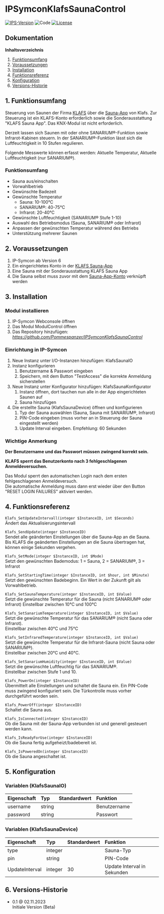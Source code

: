 # IPSymconKlafsSaunaControl

[![IPS-Version](https://img.shields.io/badge/Symcon_Version-6+-red.svg)](https://www.symcon.de/service/dokumentation/entwicklerbereich/sdk-tools/sdk-php/)
![Code](https://img.shields.io/badge/Code-PHP-blue.svg)
[![License](https://img.shields.io/badge/License-CC%20BY--NC--SA%204.0-green.svg)](https://creativecommons.org/licenses/by-nc-sa/4.0/)

## Dokumentation

**Inhaltsverzeichnis**

1. [Funktionsumfang](#1-funktionsumfang)
2. [Voraussetzungen](#2-voraussetzungen)
3. [Installation](#3-installation)
4. [Funktionsreferenz](#4-funktionsreferenz)
5. [Konfiguration](#5-konfiguartion)
6. [Versions-Historie](#7-versions-historie)

## 1. Funktionsumfang

Steuerung von Saunen der Firma [KLAFS](https://www.klafs.de/) über die [Sauna-App](https://sauna-app.klafs.com/) von Klafs. Zur Steuerung ist ein KLAFS-Konto erforderlich sowie die Sonderausstattung "KLAFS Sauna App". Das KNX-Modul ist nicht erforderlich.  

Derzeit lassen sich Saunen mit oder ohne SANARIUM®-Funktion sowie Infrarot-Kabinen steuern. In der SANARIUM®-Funktion lässt sich die Luftfeuchtigkeit in 10 Stufen regulieren.  

Folgende Messwerte können erfasst werden: Aktuelle Temperatur, Aktuelle Luftfeuchtigkeit (nur SANARIUM®).

### Funktionsumfang

 - Sauna aus/einschalten
 - Vorwahlbetrieb
 - Gewünschte Badezeit
 - Gewünschte Temperatur
   - Sauna: 10-100°C
   - SANARIUM®: 40-75°C
   - Infrarot: 20-40°C
 - Gewünschte Luftfeuchtigkeit (SANARIUM® Stufe 1-10)
 - Auswahl des Betriebsmodus (Sauna, SANARIUM® oder Infrarot)
 - Anpassen der gewünschten Temperatur während des Betriebs
 - Unterstützung mehrerer Saunen

## 2. Voraussetzungen

1. IP-Symcon ab Version 6
2. Ein eingerichtetes Konto in der [KLAFS Sauna-App](https://sauna-app.klafs.com/)
3. Eine Sauna mit der Sonderausstattung KLAFS Sauna App
4. Die Sauna selbst muss zuvor mit dem [Sauna-App-Konto](https://sauna-app.klafs.com/) verknüpft werden

## 3. Installation

### Modul installieren

1. IP-Symcon Webconsole öffnen
2. Das Modul ModulControl öffnen
3. Das Repository hinzufügen: _https://github.com/Pommespanzer/IPSymconKlafsSaunaControl_

### Einrichtung in IP-Symcon

1. Neue Instanz unter I/O-Instanzen hinzufügen: KlafsSaunaIO
2. Instanz konfigurieren
   1. Benutzername & Passwort eingeben
   2. Speichern, mit dem Button "TestAccess" die korrekte Anmeldung sicherstellen
3. Neue Instanz unter Konfigurator hinzufügen: KlafsSaunaKonfigurator
   1. Instanz öffnen, dort tauchen nun alle in der App eingerichteten Saunen auf
   2. Sauna hinzufügen
4. Die erstellte Sauna (KlafsSaunaDevice) öffnen und konfigurieren
   1. Typ der Sauna auswählen (Sauna, Sauna mit SANARIUM®, Infrarot)
   2. PIN-Code eingeben (muss vorher an in Steuerung der Sauna eingestellt werden)
   3. Update Interval eingeben. Empfehlung: 60 Sekunden

### Wichtige Anmerkung

**Der Benutzername und das Passwort müssen zwingend korrekt sein.**  

**KLAFS sperrt das Benutzerkonto nach 3 fehlgeschlagenen Anmeldeversuchen.**


Das Modul sperrt den automatischen Login nach dem ersten fehlgeschlagenen Anmeldeversuch.  
Die automatische Anmeldung muss dann erst wieder über den Button "RESET LOGIN FAILURES" aktiviert werden.

## 4. Funktionsreferenz

`Klafs_SetUpdateIntervall(integer $InstanceID, int $Seconds)`<br>
Ändert das Aktualisierungsintervall

`Klafs_SendUpdate(integer $InstanceID)`<br>
Sendet alle geänderten Einstellungen über die Sauna-App an die Sauna.  
Bis KLAFS die geänderten Einstellungen an die Sauna übertragen hat, können einige Sekunden vergehen.

`Klafs_SetMode(integer $InstanceID, int $Mode)`<br>
Setzt den gewünschten Bademodus: 1 = Sauna, 2 = SANARIUM®, 3 = Infrarot

`Klafs_SetStartingTime(integer $InstanceID, int $hour, int $Minute)`<br>
Setzt den gewünschten Badebeginn. Ein Wert in der Zukunft gilt als Vorwahlbetrieb.

`Klafs_SetSaunaTemperature(integer $InstanceID, int $Value)`<br>
Setzt die gewünschte Temperatur für die Sauna (nicht SANARIUM® oder Infrarot)
Einstellbar zwischen 10°C und 100°C

`Klafs_SetSanariumTemperature(integer $InstanceID, int $Value)`<br>
Setzt die gewünschte Temperatur für das SANARIUM® (nicht Sauna oder Infrarot).  
Einstellbar zwischen 40°C und 75°C

`Klafs_SetInfraredTemperature(integer $InstanceID, int $Value)`<br>
Setzt die gewünschte Temperatur für die Infrarot-Sauna (nicht Sauna oder SANARIUM®).  
Einstellbar zwischen 20°C und 40°C.

`Klafs_SetSanariumHumidity(integer $InstanceID, int $Value)`<br>
Setzt die gewünschte Luftfeuchtig für das SANARIUM®.  
Einstellbar zwischen Stufe 1 und 10.

`Klafs_PowerOn(integer $InstanceID)`<br>
Übermittelt alle Einstellungen und schaltet die Sauna ein. Ein PIN-Code muss zwingend konfiguriert sein. Die Türkontrolle muss vorher durchgeführt worden sein.

`Klafs_PowerOff(integer $InstanceID)`<br>
Schaltet die Sauna aus.

`Klafs_IsConnected(integer $InstanceID)`<br>
Ob die Sauna mit der Sauna-App verbunden ist und generell gesteuert werden kann.

`Klafs_IsReadyForUse(integer $InstanceID)`<br>
Ob die Sauna fertig aufgeheizt/badebereit ist.

`Klafs_IsPoweredOn(integer $InstanceID)`<br>
Ob die Sauna angeschaltet ist.

## 5. Konfiguration

### Variablen (KlafsSaunaIO)

| Eigenschaft | Typ     | Standardwert | Funktion          |
|:------------| :------ | :----------- |:------------------|
| username    | string  |              | Benutzername      |
| password    | string  |              | Passwort          |

### Variablen (KlafsSaunaDevice)

| Eigenschaft    | Typ     | Standardwert | Funktion                    |
|:---------------|:--------|:-------------|:----------------------------|
| type           | integer |              | Sauna-Typ                   |
| pin            | string  |              | PIN-Code                    |
| UpdateInterval | integer | 30           | Update Interval in Sekunden |

## 6. Versions-Historie

- 0.1 @ 02.11.2023  
  Initiale Version (Beta)